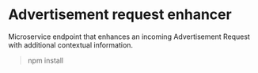 # Advertisement request enhancer
Microservice endpoint that enhances an incoming Advertisement Request with additional contextual information.

> npm install

